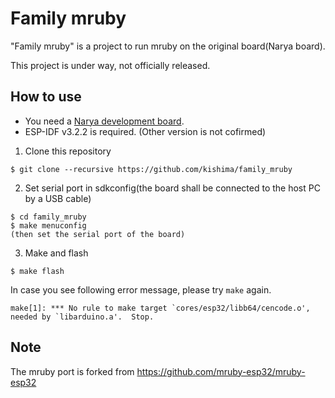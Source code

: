 # Family mruby

"Family mruby" is a project to run mruby on the original board(Narya board).

This project is under way, not officially released.

## How to use

- You need a [Narya development board](https://github.com/kishima/narya_board).
- ESP-IDF v3.2.2 is required. (Other version is not cofirmed)

1. Clone this repository

~~~
$ git clone --recursive https://github.com/kishima/family_mruby
~~~

2. Set serial port in sdkconfig(the board shall be connected to the host PC by a USB cable)

~~~
$ cd family_mruby
$ make menuconfig
(then set the serial port of the board)
~~~

3. Make and flash

~~~
$ make flash
~~~

In case you see following error message, please try `make` again.

~~~
make[1]: *** No rule to make target `cores/esp32/libb64/cencode.o', needed by `libarduino.a'.  Stop.
~~~

## Note

The mruby port is forked from https://github.com/mruby-esp32/mruby-esp32

